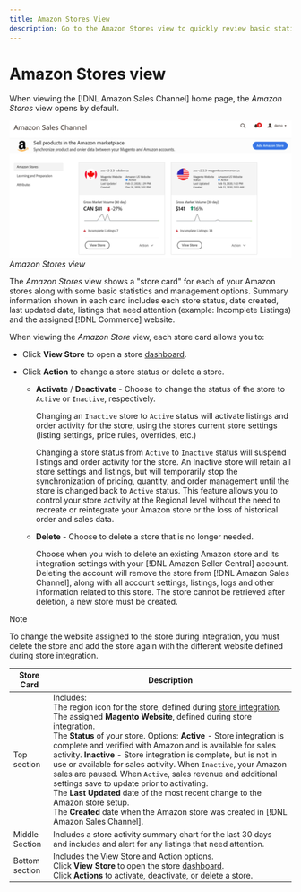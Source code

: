 ```yaml
---
title: Amazon Stores View
description: Go to the Amazon Stores view to quickly review basic statistics for each of your Amazon stores, and access management options. 
---
```


# Amazon Stores view

When viewing the [!DNL Amazon Sales Channel] home page, the _Amazon Stores_ view opens by default.

![](assets/amazon-sales-channel-home-tabs.png)
_Amazon Stores view_

The _Amazon Stores_ view shows a "store card" for each of your Amazon stores along with some basic statistics and management options. Summary information shown in each card includes each store status, date created, last updated date, listings that need attention (example: Incomplete Listings) and the assigned [!DNL Commerce] website.

When viewing the _Amazon Store_ view, each store card allows you to:

- Click **View Store** to open a store [dashboard](./amazon-store-dashboard.md).

- Click **Action** to change a store status or delete a store.

  - **Activate** / **Deactivate** - Choose to change the status of the store to `Active` or `Inactive`, respectively.

      Changing an `Inactive` store to `Active` status will activate listings and order activity for the store, using the stores current store settings (listing settings, price rules, overrides, etc.)

      Changing a store status from `Active` to `Inactive` status will suspend listings and order activity for the store. An Inactive store will retain all store settings and listings, but will temporarily stop the synchronization of pricing, quantity, and order management until the store is changed back to `Active` status. This feature allows you to control your store activity at the Regional level without the need to recreate or reintegrate your Amazon store or the loss of historical order and sales data.

  - **Delete** - Choose to delete a store that is no longer needed.

      Choose when you wish to delete an existing Amazon store and its integration settings with your [!DNL Amazon Seller Central] account. Deleting the account will remove the store from [!DNL Amazon Sales Channel], along with all account settings, listings, logs and other information related to this store. The store cannot be retrieved after deletion, a new store must be created.

>[!NOTE]
>To change the website assigned to the store during integration, you must delete the store and add the store again with the different website defined during store integration.

|Store Card|Description|
|--- |--- |
|Top section|Includes: <br>The region icon for the store, defined during [store integration](./store-integration.md).<br> The assigned **Magento Website**, defined during store integration.<br>The **Status** of your store. Options: **Active** - Store integration is complete and verified with Amazon and is available for sales activity. **Inactive** - Store integration is complete, but is not in use or available for sales activity. When `Inactive`, your Amazon sales are paused. When `Active`, sales revenue and additional settings save to update prior to activating.<br>The **Last Updated** date of the most recent change to the Amazon store setup.<br>The **Created** date when the Amazon store was created in [!DNL Amazon Sales Channel].|
|Middle Section|Includes a store activity summary chart for the last 30 days and includes and alert for any listings that need attention.|
|Bottom section|Includes the View Store and Action options.<br>Click **View Store** to open the store [dashboard](./amazon-store-dashboard.md).<br> Click **Actions** to activate, deactivate, or delete a store.|
